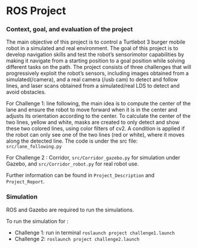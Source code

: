 # ROS Project

### Context, goal, and evaluation of the project

The main objective of this project is to control a Turtlebot 3 burger mobile robot in a simulated and real environment. The goal of this project is to develop navigation skills and test the robot’s sensorimotor capabilities by making it navigate from a starting position to a goal position while solving different tasks on the path.
The project consists of three challenges that will progressively exploit the robot’s sensors, including images obtained from a simulated(/camera), and a real camera (/usb cam) to detect and follow lines, and laser scans obtained from a simulated/real LDS to detect and avoid obstacles.

For Challenge 1: line following, the main idea is to compute the center of the lane and ensure the robot to move forward when it is in the center and adjusts its orientation according to the center. To calculate the center of the two lines, yellow and white, masks are created to only detect and show these two colored lines, using color filters of cv2. A condition is applied if the robot can only see one of the two lines (red or white), where it moves along the detected line.
The code is under the src file: `src/lane_following.py`

For Challenge 2 : Corridor, `src/Corridor_gazebo.py` for simulation under Gazebo, and `src/Corridor_robot.py` for real robot use.

Further information can be found in `Project_Description` and `Project_Report`.


### Simulation

ROS and Gazebo are required to run the simulations.

To run the simulation for :
 * Challenge 1: run in terminal `roslaunch project challenge1.launch`
 * Challenge 2: `roslaunch project challenge2.launch`




